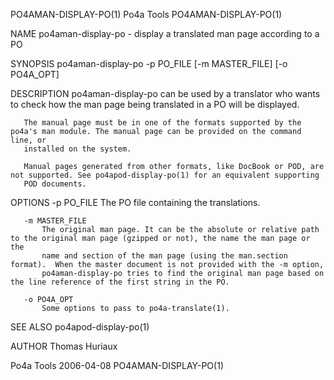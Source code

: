 PO4AMAN-DISPLAY-PO(1)                                               Po4a Tools                                               PO4AMAN-DISPLAY-PO(1)

NAME
       po4aman-display-po - display a translated man page according to a PO

SYNOPSIS
       po4aman-display-po -p PO_FILE [-m MASTER_FILE] [-o PO4A_OPT]

DESCRIPTION
       po4aman-display-po can be used by a translator who wants to check how the man page being translated in a PO will be displayed.

       The manual page must be in one of the formats supported by the po4a's man module. The manual page can be provided on the command line, or
       installed on the system.

       Manual pages generated from other formats, like DocBook or POD, are not supported. See po4apod-display-po(1) for an equivalent supporting
       POD documents.

OPTIONS
       -p PO_FILE
           The PO file containing the translations.

       -m MASTER_FILE
           The original man page. It can be the absolute or relative path to the original man page (gzipped or not), the name the man page or the
           name and section of the man page (using the man.section format).  When the master document is not provided with the -m option,
           po4aman-display-po tries to find the original man page based on the line reference of the first string in the PO.

       -o PO4A_OPT
           Some options to pass to po4a-translate(1).

SEE ALSO
       po4apod-display-po(1)

AUTHOR
       Thomas Huriaux

Po4a Tools                                                          2006-04-08                                               PO4AMAN-DISPLAY-PO(1)
